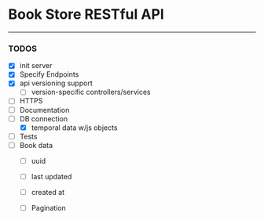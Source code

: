 # Book Store RESTful API








--- 
### TODOS
- [X] init server
- [X] Specify Endpoints
- [X] api versioning support
    - [ ] version-specific controllers/services
- [ ] HTTPS
- [ ] Documentation
- [ ] DB connection
    - [X] temporal data w/js objects
- [ ] Tests
- [ ] Book data
    - [ ] uuid
    - [ ] last updated
    - [ ] created at
    - [ ] Pagination


